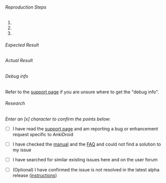 ###### Reproduction Steps

1. 
2. 
3. 


###### Expected Result



###### Actual Result



###### Debug info
Refer to the [support page](https://ankidroid.org/docs/help.html) if you are unsure where to get the "debug info".

###### Research
*Enter an [x] character to confirm the points below:*

- [ ] I have read the [support page](https://ankidroid.org/docs/help.html) and am reporting a bug or enhancement request specific to AnkiDroid
- [ ] I have checked the [manual](https://ankidroid.org/docs/manual.html) and the [FAQ](https://github.com/ankidroid/Anki-Android/wiki/FAQ) and could not find a solution to my issue
- [ ] I have searched for similar existing issues here and on the user forum
- [ ] (Optional) I have confirmed the issue is not resolved in the latest alpha release ([instructions](https://docs.ankidroid.org/manual.html#betaTesting))

